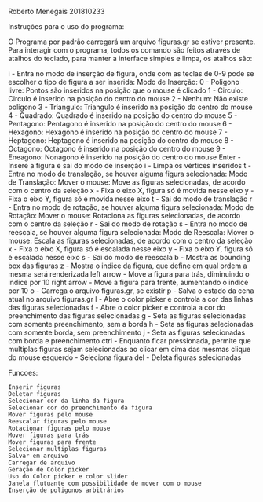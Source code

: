 
Roberto Menegais 201810233

Instruções para o uso do programa:

O Programa por padrão carregará um arquivo figuras.gr se estiver presente. Para interagir com o programa, todos os comando são feitos através de atalhos do teclado,
para manter a interface simples e limpa, os atalhos são:

i - Entra no modo de inserção de figura, onde com as teclas de 0-9 pode se escolher o tipo de figura a ser inserida:
    Modo de Inserção: 
        0 - Poligono livre: Pontos são inseridos na posição que o mouse é clicado
        1 - Circulo: Circulo é inserido na posição do centro do mouse
        2 - Nenhum: Não existe poligono
        3 - Triangulo: Triangulo é inserido na posição do centro do mouse
        4 - Quadrado: Quadrado é inserido na posição do centro do mouse
        5 - Pentagono: Pentagono é inserido na posição do centro do mouse
        6 - Hexagono: Hexagono é inserido na posição do centro do mouse
        7 - Heptagono: Heptagono é inserido na posição do centro do mouse
        8 - Octagono: Octagono é inserido na posição do centro do mouse
        9 - Eneagono: Nonagono é inserido na posição do centro do mouse
        Enter - Insere a figura e sai do modo de inserção
        i - Limpa os vértices inseridos
t - Entra no modo de translação, se houver alguma figura selecionada:
    Modo de Translação:
        Mover o mouse: Move as figuras selecionadas, de acordo com o centro da seleção
        x - Fixa o eixo X, figura só é movida nesse eixo
        y - Fixa o eixo Y, figura só é movida nesse eixo
        t - Sai do modo de translação
r - Entra no modo de rotação, se houver alguma figura selecionada:
    Modo de Rotação:
        Mover o mouse: Rotaciona as figuras selecionadas, de acordo com o centro da seleção
        r - Sai do modo de rotação
s - Entra no modo de reescala, se houver alguma figura selecionada:
    Modo de Reescala:
        Mover o mouse: Escala as figuras selecionadas, de acordo com o centro da seleção
        x - Fixa o eixo X, figura só é escalada nesse eixo
        y - Fixa o eixo Y, figura só é escalada nesse eixo
        s - Sai do modo de reescala
b - Mostra as bounding box das figuras
z - Mostra o indice da figura, que define em qual ordem a mesma será renderizada
left arrow - Move a figura para trás, diminuindo o indice por 10
right arrow - Move a figura para frente, aumentando o indice por 10
o - Carrega o arquivo figuras.gr, se existir
p - Salva o estado da cena atual no arquivo figuras.gr
l - Abre o color picker e controla a cor das linhas das figuras selecionadas
f - Abre o color picker e controla a cor do preenchimento das figuras selecionadas
g - Seta as figuras selecionadas com somente preenchimento, sem a borda
h - Seta as figuras selecionadas com somente borda, sem preenchimento
j - Seta as figuras selecionadas com borda e preenchimento
ctrl - Enquanto ficar pressionada, permite que multiplas figuras sejam selecionadas ao clicar em cima das mesmas
clique do mouse esquerdo - Seleciona figura
del - Deleta figuras selecionadas

Funcoes:

    Inserir figuras
    Deletar figuras
    Selecionar cor da linha da figura
    Selecionar cor do preenchimento da figura
    Mover figuras pelo mouse
    Reescalar figuras pelo mouse
    Rotacionar figuras pelo mouse
    Mover figuras para trás
    Mover figuras para frente
    Selecionar multiplas figuras
    Salvar em arquivo
    Carregar de arquivo
    Geração de Color picker
    Uso do Color picker e color slider
    Janela flutuante com possibilidade de mover com o mouse
    Inserção de poligonos arbitrários